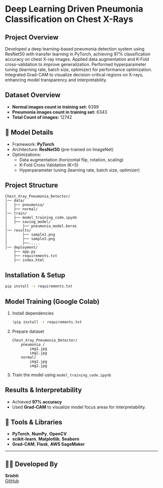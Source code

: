 # Deep Learning Driven Pneumonia Classification on Chest X-Rays

## Project Overview

Developed a deep learning-based pneumonia detection system using ResNet50 with transfer learning in PyTorch, achieving 97% classification accuracy on chest X-ray images.
Applied data augmentation and K-Fold cross-validation to improve generalization.
Performed hyperparameter tuning (learning rate, batch size, optimizer) for performance optimization.
Integrated Grad-CAM to visualize decision-critical regions on X-rays, enhancing model transparency and interpretability.

## Dataset Overview

- **Normal images count in training set:** 6399
- **Pneumonia images count in training set:** 6343
- **Total Count of images:** 12742

## 🧪 Model Details

- Framework: **PyTorch**
- Architecture: **ResNet50** (pre-trained on ImageNet)
- Optimizations:  
  - Data augmentation (horizontal flip, rotation, scaling)  
  - K-Fold Cross Validation (K=5)  
  - Hyperparameter tuning (learning rate, batch size, optimizer)

## Project Structure

```
Chest_Xray_Pneumonia_Detector/
│── data/
│   ├── pneumonia/
│   ├── normal/
│── train/
│   ├── model_training_code.ipynb
│   ├── saving_model/
│       ├── pneumonia_model.keras
│── results/
│       ├── sample1.png
│       ├── sample3.png
│       ├──.....
│── deployment/
    ├── app.py
    ├── requirements.txt
    ├── index.html
```

## Installation & Setup

```bash
pip install -r requirements.txt
```

## Model Training (Google Colab)

1. Install dependencies
   ```bash
   !pip install -r requirements.txt
   ```
2. Prepare dataset
   ```
   Chest_Xray_Pneumonia_Detector/
       pneumonia /
           img1.jpg
           img2.jpg
       normal/
           img1.jpg
           img2.jpg
   ```
3. Train the model using `model_training_code.ipynb`

## Results & Interpretability
- Achieved **97% accuracy**
- Used **Grad-CAM** to visualize model focus areas for interpretability.

## 📂 Tools & Libraries

- **PyTorch**, **NumPy**, **OpenCV**
- **scikit-learn**, **Matplotlib**, **Seaborn**
- **Grad-CAM**, **Flask**, **AWS SageMaker**

---

## 🧑‍💻 Developed By

**Srishti**  
[GitHub](https://github.com/Srishtiaideveloper)
